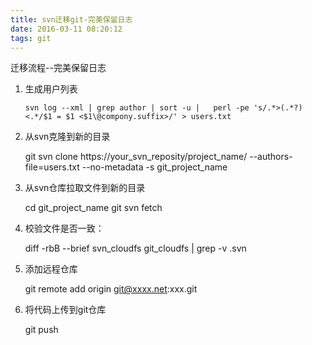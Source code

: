 ```yaml
---
title: svn迁移git-完美保留日志
date: 2016-03-11 08:20:12
tags: git
---
```


迁移流程--完美保留日志

1. 生成用户列表

    ``svn log --xml | grep author | sort -u |   perl -pe 's/.*>(.*?)<.*/$1 = $1 <$1\@compony.suffix>/' > users.txt``

2. 从svn克隆到新的目录

    git svn clone https://your_svn_reposity/project_name/ --authors-file=users.txt --no-metadata -s git_project_name

3. 从svn仓库拉取文件到新的目录

    cd git_project_name
    git svn fetch

4. 校验文件是否一致：

    diff -rbB --brief svn_cloudfs git_cloudfs | grep -v .svn

5. 添加远程仓库

    git remote add origin git@xxxx.net:xxx.git

6. 将代码上传到git仓库

    git push
